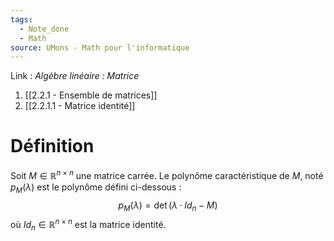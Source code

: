 ```yaml
---
tags:
  - Note_done
  - Math
source: UMons - Math pour l'informatique
---
```


Link :
_Algèbre linéaire : Matrice_
1. [[2.2.1 - Ensemble de matrices]]
2. [[2.2.1.1 - Matrice identité]]

# Définition
Soit $M ∈ \mathbb{R}^{n×n}$ une matrice carrée. 
Le polynôme caractéristique de $M$, noté $p_M(λ)$ est le polynôme défini ci-dessous :$$p_M(λ) = \det(λ · Id_n − M)$$ où $Id_n ∈ \mathbb{R}^{n×n}$ est la matrice identité.

